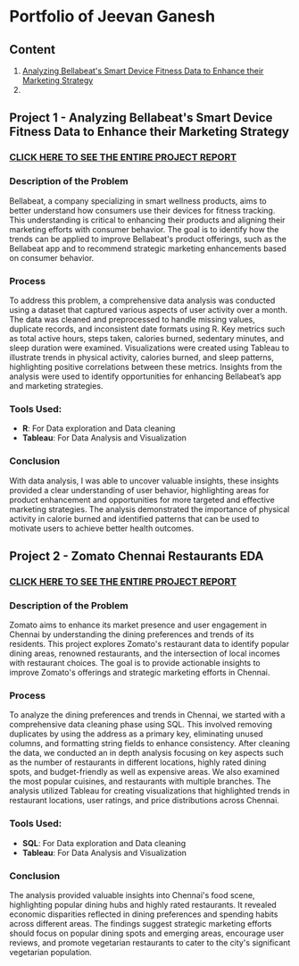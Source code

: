 # Portfolio of Jeevan Ganesh
## Content
1. [Analyzing Bellabeat's Smart Device Fitness Data to Enhance their Marketing Strategy](https://github.com/JeevanGaneshV/Portfolio-of-Jeevan-Ganesh/blob/main/README.md#project-1---analyzing-bellabeats-smart-device-fitness-data-to-enhance-their-marketing-strategy)
2. 



## Project 1 - Analyzing Bellabeat's Smart Device Fitness Data to Enhance their Marketing Strategy
### [**CLICK HERE TO SEE THE ENTIRE PROJECT REPORT**](https://github.com/JeevanGaneshV/Portfolio-of-Jeevan-Ganesh/blob/main/Project%201%20-%20%20Analyzing%20Smart%20Device%20Fitness%20Data%20to%20Enhance%20Bellabeat's%20Marketing%20Strategy/Analyzing%20Smart%20Device%20Fitness%20Data%20to%20Enhance%20Bellabeat's%20Marketing%20Strategy.md#project-1---analyzing-bellabeats-smart-device-fitness-data-to-enhance-their-marketing-strategy-report)

### Description of the Problem
Bellabeat, a company specializing in smart wellness products, aims to better understand how consumers use their devices for fitness tracking. This understanding is critical to enhancing their products and aligning their marketing efforts with consumer behavior. The goal is to identify how the trends can be applied to improve Bellabeat's product offerings, such as the Bellabeat app and to recommend strategic marketing enhancements based on consumer behavior.

### Process
To address this problem, a comprehensive data analysis was conducted using a dataset that captured various aspects of user activity over a month. The data was cleaned and preprocessed to handle missing values, duplicate records, and inconsistent date formats using R. Key metrics such as total active hours, steps taken, calories burned, sedentary minutes, and sleep duration were examined. Visualizations were created using Tableau to illustrate trends in physical activity, calories burned, and sleep patterns, highlighting positive correlations between these metrics. Insights from the analysis were used to identify opportunities for enhancing Bellabeat’s app and marketing strategies.

### **Tools Used:**
- **R**: For Data exploration and Data cleaning
- **Tableau**: For Data Analysis and Visualization

### Conclusion
With data analysis, I was able to uncover valuable insights, these insights provided a clear understanding of user behavior, highlighting areas for product enhancement and opportunities for more targeted and effective marketing strategies. The analysis demonstrated the importance of physical activity in calorie burned and identified patterns that can be used to motivate users to achieve better health outcomes.


## Project 2 - Zomato Chennai Restaurants EDA
### [**CLICK HERE TO SEE THE ENTIRE PROJECT REPORT**](https://github.com/JeevanGaneshV/Portfolio-of-Jeevan-Ganesh/blob/main/Project%202%20-%20Zomato%20Chennai%20Restaurants%20EDA/Zomato%20Chennai%20Restaurants%20EDA.md#project-2---zomato-chennai-restaurants-eda)

### Description of the Problem
Zomato aims to enhance its market presence and user engagement in Chennai by understanding the dining preferences and trends of its residents. This project explores Zomato's restaurant data to identify popular dining areas, renowned restaurants, and the intersection of local incomes with restaurant choices. The goal is to provide actionable insights to improve Zomato's offerings and strategic marketing efforts in Chennai.

### Process
To analyze the dining preferences and trends in Chennai, we started with a comprehensive data cleaning phase using SQL. This involved removing duplicates by using the address as a primary key, eliminating unused columns, and formatting string fields to enhance consistency. After cleaning the data, we conducted an in depth analysis focusing on key aspects such as the number of restaurants in different locations, highly rated dining spots, and budget-friendly as well as expensive areas. We also examined the most popular cuisines, and restaurants with multiple branches. The analysis utilized Tableau for creating visualizations that highlighted trends in restaurant locations, user ratings, and price distributions across Chennai. 

### **Tools Used:**
- **SQL**: For Data exploration and Data cleaning
- **Tableau**: For Data Analysis and Visualization

### Conclusion
The analysis provided valuable insights into Chennai's food scene, highlighting popular dining hubs and highly rated restaurants. It revealed economic disparities reflected in dining preferences and spending habits across different areas. The findings suggest strategic marketing efforts should focus on popular dining spots and emerging areas, encourage user reviews, and promote vegetarian restaurants to cater to the city's significant vegetarian population. 
